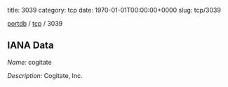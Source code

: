 title: 3039
category: tcp
date: 1970-01-01T00:00:00+0000
slug: tcp/3039

[portdb](/) / [tcp](/category/tcp.html) / 3039


## IANA Data

_Name:_ cogitate

_Description:_ Cogitate, Inc.

